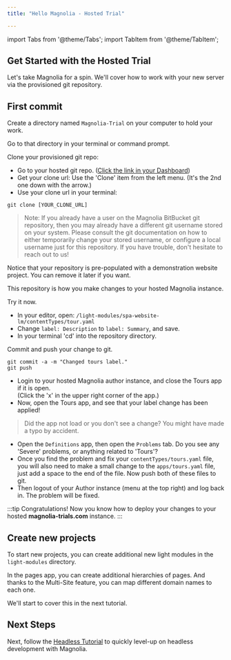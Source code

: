 ```yaml
---
title: "Hello Magnolia - Hosted Trial"

---
```


import Tabs from '@theme/Tabs';
import TabItem from '@theme/TabItem';

## Get Started with the Hosted Trial

Let's take Magnolia for a spin. We'll cover how to work with your new server via the provisioned git repository.

## First commit

Create a directory named `Magnolia-Trial` on your computer to hold your work.

Go to that directory in your terminal or command prompt. 

Clone your provisioned git repo:
* Go to your hosted git repo.  ([Click the link in your Dashboard](https://www.magnolia-trials.com/dashboard))
* Get your clone url: Use the 'Clone' item from the left menu. (It's the 2nd one down with the arrow.)
* Use your clone url in your terminal:

```
git clone [YOUR_CLONE_URL]
```

> Note: If you already have a user on the Magnolia BitBucket git repository, then you may already have a different git username stored on your system. Please consult the git documentation on how to either temporarily change your stored username, or configure a local username just for this repository. If you have trouble, don't hesitate to reach out to us!

Notice that your repository is pre-populated with a demonstration website project. You can remove it later if you want.

This repository is how you make changes to your hosted Magnolia instance. 

Try it now. 

*   In your editor, open: `/light-modules/spa-website-lm/contentTypes/tour.yaml`
*   Change `label: Description` to `label: Summary`, and save.
*   In your terminal 'cd' into the repository directory.

Commit and push your change to git.
```
git commit -a -m "Changed tours label."
git push
```
*   Login to your hosted Magnolia author instance, and close the Tours app if it is open.    
(Click the 'x' in the upper right corner of the app.)
*   Now, open the Tours app, and see that your label change has been applied!

> Did the app not load or you don't see a change? You might have made a typo by accident. 
* Open the `Definitions` app, then open the `Problems` tab. Do you see any 'Severe' problems, or anything related to 'Tours'?
* Once you find the problem and fix your `contentTypes/tours.yaml` file, you will also need to make a small change to the `apps/tours.yaml` file, just add a space to the end of the file. Now push both of these files to git. 
* Then logout of your Author instance (menu at the top right) and log back in. The problem will be fixed.

:::tip Congratulations!
Now you know how to deploy your changes to your hosted __magnolia-trials.com__ instance.
:::

## 

## Create new projects

To start new projects, you can create additional new light modules in the `light-modules` directory.

In the pages app, you can create additional hierarchies of pages. And thanks to the Multi-Site feature, you can map different domain names to each one.

We'll start to cover this in the next tutorial.


## Next Steps

Next, follow the [Headless Tutorial](/docs/getting-started/hello-hosted-headless) to quickly level-up on headless development with Magnolia.




